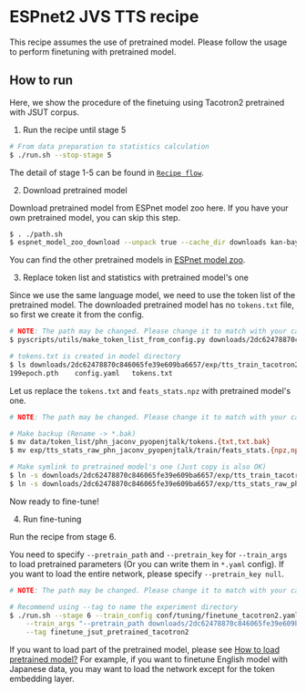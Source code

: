 # ESPnet2 JVS TTS recipe

This recipe assumes the use of pretrained model.
Please follow the usage to perform finetuning with pretrained model.

## How to run

Here, we show the procedure of the finetuing using Tacotron2 pretrained with JSUT corpus.

1. Run the recipe until stage 5

```sh
# From data preparation to statistics calculation
$ ./run.sh --stop-stage 5
```

The detail of stage 1-5 can be found in [`Recipe flow`](../../TEMPLATE/tts1/README.md#recipe-flow).

2. Download pretrained model

Download pretrained model from ESPnet model zoo here.
If you have your own pretrained model, you can skip this step.

```sh
$ . ./path.sh
$ espnet_model_zoo_download --unpack true --cache_dir downloads kan-bayashi/jsut_tacotron2
```

You can find the other pretrained models in [ESPnet model zoo](https://github.com/espnet/espnet_model_zoo/blob/master/espnet_model_zoo/table.csv).

3. Replace token list and statistics with pretrained model's one

Since we use the same language model, we need to use the token list of the pretrained model.
The downloaded pretrained model has no `tokens.txt` file, so first we create it from the config.

```sh
# NOTE: The path may be changed. Please change it to match with your case.
$ pyscripts/utils/make_token_list_from_config.py downloads/2dc62478870c846065fe39e609ba6657/exp/tts_train_tacotron2_raw_phn_jaconv_pyopenjtalk/config.yaml

# tokens.txt is created in model directory
$ ls downloads/2dc62478870c846065fe39e609ba6657/exp/tts_train_tacotron2_raw_phn_jaconv_pyopenjtalk
199epoch.pth    config.yaml   tokens.txt
```

Let us replace the `tokens.txt` and `feats_stats.npz` with pretrained model's one.
```sh
# NOTE: The path may be changed. Please change it to match with your case.

# Make backup (Rename -> *.bak)
$ mv data/token_list/phn_jaconv_pyopenjtalk/tokens.{txt,txt.bak}
$ mv exp/tts_stats_raw_phn_jaconv_pyopenjtalk/train/feats_stats.{npz,npz.bak}

# Make symlink to pretrained model's one (Just copy is also OK)
$ ln -s downloads/2dc62478870c846065fe39e609ba6657/exp/tts_train_tacotron2_raw_phn_jaconv_pyopenjtalk/tokens.txt data/token_list/phn_jaconv_pyopenjtalk
$ ln -s downloads/2dc62478870c846065fe39e609ba6657/exp/tts_stats_raw_phn_jaconv_pyopenjtalk/train/feats_stats.npz exp/tts_stats_raw_phn_jaconv_pyopenjtalk/train
```

Now ready to fine-tune!

4. Run fine-tuning

Run the recipe from stage 6.

You need to specify `--pretrain_path` and `--pretrain_key` for `--train_args` to load pretrained parameters (Or you can write them in `*.yaml` config).
If you want to load the entire network, please specify `--pretrain_key null`.

```sh
# NOTE: The path may be changed. Please change it to match with your case.

# Recommend using --tag to name the experiment directory
$ ./run.sh --stage 6 --train_config conf/tuning/finetune_tacotron2.yaml \
    --train_args "--pretrain_path downloads/2dc62478870c846065fe39e609ba6657/exp/tts_train_tacotron2_raw_phn_jaconv_pyopenjtalk/199epoch.pth --pretrain_key null" \
    --tag finetune_jsut_pretrained_tacotron2
```

If you want to load part of the pretrained model, please see [How to load pretrained model?](../../TEMPLATE/tts1/README.md#how-to-load-the-pretrained-model) For example, if you want to finetune English model with Japanese data, you may want to load the network except for the token embedding layer.
